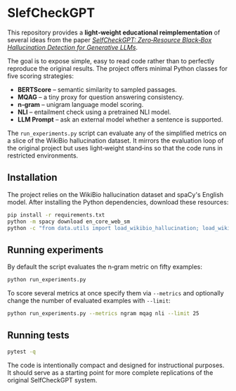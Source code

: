 # SlefCheckGPT

This repository provides a **light‑weight educational reimplementation** of
several ideas from the paper
[*SelfCheckGPT: Zero‑Resource Black‑Box Hallucination Detection for Generative LLMs*](https://arxiv.org/abs/2305.11617).

The goal is to expose simple, easy to read code rather than to perfectly
reproduce the original results.  The project offers minimal Python
classes for five scoring strategies:

* **BERTScore** – semantic similarity to sampled passages.
* **MQAG** – a tiny proxy for question answering consistency.
* **n‑gram** – unigram language model scoring.
* **NLI** – entailment check using a pretrained NLI model.
* **LLM Prompt** – ask an external model whether a sentence is supported.

The `run_experiments.py` script can evaluate any of the simplified
metrics on a slice of the WikiBio hallucination dataset.  It mirrors the
evaluation loop of the original project but uses light‑weight stand‑ins so
that the code runs in restricted environments.

## Installation

The project relies on the WikiBio hallucination dataset and spaCy's English
model. After installing the Python dependencies, download these resources:

```bash
pip install -r requirements.txt
python -m spacy download en_core_web_sm
python -c "from data.utils import load_wikibio_hallucination; load_wikibio_hallucination(split='train[:1]')"
```

## Running experiments

By default the script evaluates the n‑gram metric on fifty examples:

```bash
python run_experiments.py
```

To score several metrics at once specify them via ``--metrics`` and
optionally change the number of evaluated examples with ``--limit``:

```bash
python run_experiments.py --metrics ngram mqag nli --limit 25
```

## Running tests

```bash
pytest -q
```

The code is intentionally compact and designed for instructional
purposes.  It should serve as a starting point for more complete
replications of the original SelfCheckGPT system.
